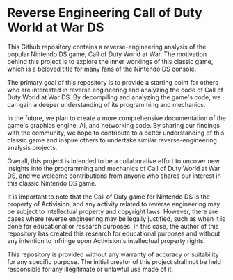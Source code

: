 # Reverse Engineering Call of Duty World at War DS
This Github repository contains a reverse-engineering analysis of the popular Nintendo DS game, Call of Duty World at War. The motivation behind this project is to explore the inner workings of this classic game, which is a beloved title for many fans of the Nintendo DS console.

The primary goal of this repository is to provide a starting point for others who are interested in reverse engineering and analyzing the code of Call of Duty World at War DS. By decompiling and analyzing the game's code, we can gain a deeper understanding of its programming and mechanics.

In the future, we plan to create a more comprehensive documentation of the game's graphics engine, AI, and networking code. By sharing our findings with the community, we hope to contribute to a better understanding of this classic game and inspire others to undertake similar reverse-engineering analysis projects.

Overall, this project is intended to be a collaborative effort to uncover new insights into the programming and mechanics of Call of Duty World at War DS, and we welcome contributions from anyone who shares our interest in this classic Nintendo DS game.

It is important to note that the Call of Duty game for Nintendo DS is the property of Activision, and any activity related to reverse engineering may be subject to intellectual property and copyright laws. However, there are cases where reverse engineering may be legally justified, such as when it is done for educational or research purposes. In this case, the author of this repository has created this research for educational purposes and without any intention to infringe upon Activision's intellectual property rights.

This repository is provided without any warranty of accuracy or suitability for any specific purpose. The initial creator of this project shall not be held responsible for any illegitimate or unlawful use made of it.